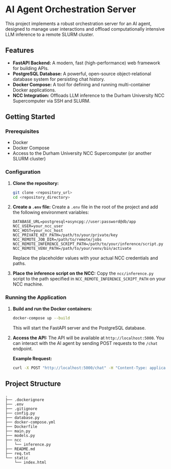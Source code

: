 
# AI Agent Orchestration Server

This project implements a robust orchestration server for an AI agent, designed to manage user interactions and offload computationally intensive LLM inference to a remote SLURM cluster.

## Features

- **FastAPI Backend:** A modern, fast (high-performance) web framework for building APIs.
- **PostgreSQL Database:** A powerful, open-source object-relational database system for persisting chat history.
- **Docker Compose:** A tool for defining and running multi-container Docker applications.
- **NCC Integration:** Offloads LLM inference to the Durham University NCC Supercomputer via SSH and SLURM.

## Getting Started

### Prerequisites

- Docker
- Docker Compose
- Access to the Durham University NCC Supercomputer (or another SLURM cluster)

### Configuration

1.  **Clone the repository:**
    ```bash
    git clone <repository_url>
    cd <repository_directory>
    ```

2.  **Create a `.env` file:**
    Create a `.env` file in the root of the project and add the following environment variables:

    ```env
    DATABASE_URL=postgresql+asyncpg://user:password@db/app
    NCC_USER=your_ncc_user
    NCC_HOST=your_ncc_host
    NCC_PRIVATE_KEY_PATH=/path/to/your/private/key
    NCC_REMOTE_JOB_DIR=/path/to/remote/jobs
    NCC_REMOTE_INFERENCE_SCRIPT_PATH=/path/to/your/inference/script.py
    NCC_REMOTE_VENV_PATH=/path/to/your/venv/bin/activate
    ```

    Replace the placeholder values with your actual NCC credentials and paths.

3.  **Place the inference script on the NCC:**
    Copy the `ncc/inference.py` script to the path specified in `NCC_REMOTE_INFERENCE_SCRIPT_PATH` on your NCC machine.

### Running the Application

1.  **Build and run the Docker containers:**
    ```bash
    docker-compose up --build
    ```

    This will start the FastAPI server and the PostgreSQL database.

2.  **Access the API:**
    The API will be available at `http://localhost:5000`. You can interact with the AI agent by sending POST requests to the `/chat` endpoint.

    **Example Request:**
    ```bash
    curl -X POST "http://localhost:5000/chat" -H "Content-Type: application/json" -d '{"username": "testuser", "message": "Hello, world!"}'
    ```

## Project Structure

```
.
├── .dockerignore
├── .env
├── .gitignore
├── config.py
├── database.py
├── docker-compose.yml
├── Dockerfile
├── main.py
├── models.py
├── ncc
│   └── inference.py
├── README.md
├── req.txt
└── static
    └── index.html
```

